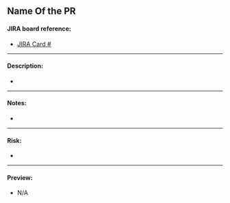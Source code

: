 ## Name Of the PR

#### JIRA board reference:

* [JIRA Card #]()

---

#### Description:

*

---

#### Notes:

*

---

#### Risk:

*

---

#### Preview:

* N/A